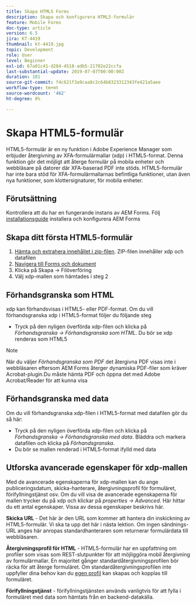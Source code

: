 ```yaml
---
title: Skapa HTML5 Forms
description: Skapa och konfigurera HTML5-formulär
feature: Mobile Forms
doc-type: article
version: 6.5
jira: KT-4419
thumbnail: kt-4419.jpg
topic: Development
role: User
level: Beginner
exl-id: 67a01c41-d284-4518-adb5-21702e22ccfa
last-substantial-update: 2019-07-07T00:00:00Z
duration: 101
source-git-commit: f4c621f3a9caa8c2c64b8323312343fe421a5aee
workflow-type: tm+mt
source-wordcount: '462'
ht-degree: 0%

---
```


# Skapa HTML5-formulär

HTML5-formulär är en ny funktion i Adobe Experience Manager som erbjuder återgivning av XFA-formulärmallar (xdp) i HTML5-format. Denna funktion gör det möjligt att återge formulär på mobila enheter och webbläsare på datorer där XFA-baserad PDF inte stöds. HTML5-formulär har inte bara stöd för XFA-formulärmallarnas befintliga funktioner, utan även nya funktioner, som klottersignaturer, för mobila enheter.

## Förutsättning

Kontrollera att du har en fungerande instans av AEM Forms. Följ [installationsguide](https://experienceleague.adobe.com/docs/experience-manager-65/forms/install-aem-forms/osgi-installation/installing-configuring-aem-forms-osgi.html) installera och konfigurera AEM Forms

## Skapa ditt första HTML5-formulär

1. [Hämta och extrahera innehållet i zip-filen](assets/assets.zip). ZIP-filen innehåller xdp och datafilen
2. [Navigera till Forms och dokument](http://localhost:4502/aem/forms.html/content/dam/formsanddocuments)
3. Klicka på Skapa -> Filöverföring
4. Välj xdp-mallen som hämtades i steg 2

## Förhandsgranska som HTML

xdp kan förhandsvisas i HTML5- eller PDF-format. Om du vill förhandsgranska xdp i HTML5-format följer du följande steg

* Tryck på den nyligen överförda xdp-filen och klicka på _Förhandsgranska -> Förhandsgranska som HTML_. Du bör se xdp renderas som HTML5

>[!NOTE]
>När du väljer _Förhandsgranska som PDF_ det återgivna PDF visas inte i webbläsaren eftersom AEM Forms återger dynamiska PDF-filer som kräver Acrobat-plugin.Du måste hämta PDF och öppna det med Adobe Acrobat/Reader för att kunna visa


## Förhandsgranska med data

Om du vill förhandsgranska xdp-filen i HTML5-format med datafilen gör du så här:

* Tryck på den nyligen överförda xdp-filen och klicka på _Förhandsgranska -> Förhandsgranska med data_. Bläddra och markera datafilen och klicka på _Förhandsgranska_.
* Du bör se mallen renderad i HTML5-format ifylld med data

## Utforska avancerade egenskaper för xdp-mallen

Med de avancerade egenskaperna för xdp-mallen kan du ange publiceringsdatum, skicka-hanterare, återgivningsprofil för formuläret, förifyllningstjänst osv. Om du vill visa de avancerade egenskaperna för mallen trycker du på xdp och klickar på _properties -> Advanced_. Här hittar du ett antal egenskaper. Vissa av dessa egenskaper beskrivs här.

**Skicka URL** - Det här är den URL som kommer att hantera din inskickning av HTML5-formulär. Vi ska ta upp det här i nästa lektion. Om ingen sändnings-URL anges här anropas standardhanteraren som returnerar formulärdata till webbläsaren.

**Återgivningsprofil för HTML** - HTML5-formulär har en uppfattning om profiler som visas som REST-slutpunkter för att möjliggöra mobil återgivning av formulärmallar. En majoritet gånger standardåtergivningsprofilen bör räcka för att återge formuläret. Om standardåtergivningsprofilen inte uppfyller dina behov kan du [egen profil](https://experienceleague.adobe.com/docs/experience-manager-65/forms/html5-forms/custom-profile.html) kan skapas och kopplas till formuläret.

**Förifyllningstjänst** - förifyllningstjänsten används vanligtvis för att fylla i formuläret med data som hämtats från en backend-datakälla.
